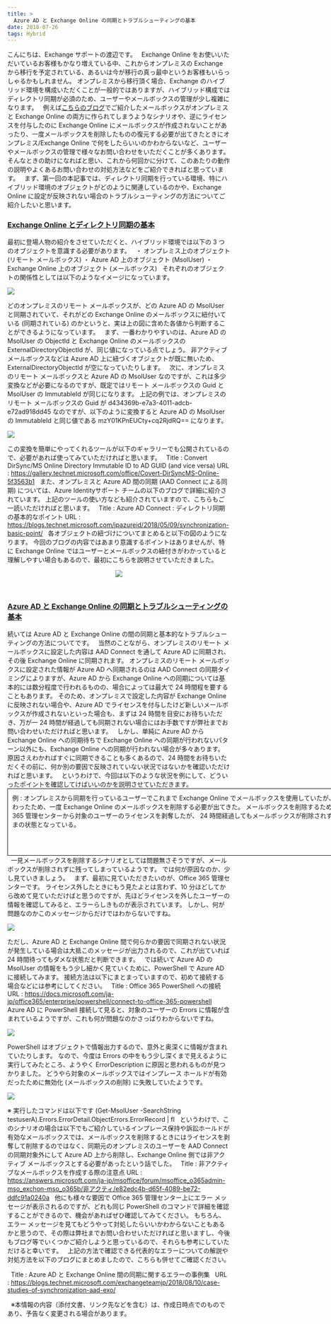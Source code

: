 ```yaml
---
title: >
  Azure AD と Exchange Online の同期とトラブルシューティングの基本
date: 2018-07-26
tags: Hybrid
---
```

こんにちは、Exchange サポートの渡辺です。
&nbsp;
Exchange Online をお使いいただいているお客様もかなり増えている中、これからオンプレミスの Exchange から移行を予定されている、あるいは今が移行の真っ最中というお客様もいらっしゃるかもしれません。
オンプレミスから移行頂く場合、Exchange のハイブリッド環境を構成いただくことが一般的ではありますが、ハイブリッド構成ではディレクトリ同期が必須のため、ユーザーやメールボックスの管理が少し複雑になります。
&nbsp;
例えば[こちらのブログ](/blog/ハイブリッド環境でオンプレミスと%20Exchange%20Online%20の両方にメールボックスが作成される事象について)でご紹介したメールボックスがオンプレミスと Exchange Online の両方に作られてしまうようなシナリオや、逆にライセンスを付与したのに Exchange Online にメールボックスが作成されないことがあったり、一度メールボックスを削除したものの復元する必要が出てきたときにオンプレミス/Exchange Online で何をしたらいいのかわからないなど、ユーザーやメールボックスの管理で様々なお問い合わせをいただくことが多くあります。
そんなときの助けになればと思い、これから何回かに分けて、このあたりの動作の説明やよくあるお問い合わせの対処方法などをご紹介できればと思っています。
&nbsp;
まず、第一回の本記事では、ディレクトリ同期を行っている環境、特にハイブリッド環境のオブジェクトがどのように関連しているのかや、Exchange Online に設定が反映されない場合のトラブルシューティングの方法についてご紹介したいと思います。
&nbsp;
<u><strong><h3>Exchange Online とディレクトリ同期の基本</h3></strong></u>
最初に登場人物の紹介をさせていただくと、ハイブリッド環境では以下の 3 つのオブジェクトを意識する必要があります。
&nbsp;
・ オンプレミス上のオブジェクト (リモート メールボックス)
・ Azure AD 上のオブジェクト (MsolUser)
・ Exchange Online 上のオブジェクト (メールボックス)
&nbsp;
それぞれのオブジェクトの関係性としては以下のようなイメージになっています。

<a href="media/2018/07/072601.jpg">

![](072601.jpg)
</a>

どのオンプレミスのリモート メールボックスが、どの Azure AD の MsolUser と同期されていて、それがどの Exchange Online のメールボックスに紐付いている (同期されている) のかというと、実は上の図に含めた各値から判断することができるようになっています。
&nbsp;
まず、一番わかりやすいのは、Azure AD の MsolUser の ObjectId と Exchange Online のメールボックスの ExternalDirectoryObjectId が、同じ値になっている点でしょう。
非アクティブ メールボックスなどは Azure AD 上に紐づくオブジェクトが既に無いため、ExternalDirectoryObjectId が空になっていたりします。
&nbsp;
次に、オンプレミスのリモート メールボックスと Azure AD の MsolUser なのですが、これは多少変換などが必要になるのですが、既定ではリモート メールボックスの Guid と MsolUser の ImmutableId が同じになります。
上記の例では、オンプレミスのリモート メールボックスの Guid が d434369b-e7a3-4011-adcb-e72ad918dd45 なのですが、以下のように変換すると Azure AD の MsolUser の ImmutableId と同じ値である mzY01KPnEUCty+cq2RjdRQ== になります。

<a href="media/2018/07/072602.jpg">

![](072602.jpg)
</a>

この変換を簡単にやってくれるツールが以下のギャラリーでも公開されているので、必要があれば使ってみていただければと思います。
&nbsp;
Title : Convert DirSync/MS Online Directory Immutable ID to AD GUID (and vice versa)
URL : <a href="https://gallery.technet.microsoft.com/office/Covert-DirSyncMS-Online-5f3563b1">https://gallery.technet.microsoft.com/office/Covert-DirSyncMS-Online-5f3563b1</a>
&nbsp;
また、オンプレミスと Azure AD 間の同期 (AAD Connect による同期) については、Azure Identityサポート チームの以下のブログで詳細に紹介されています。
上記のツールの使い方なども紹介されていますので、こちらもご一読いただければと思います。
&nbsp;
Title : Azure AD Connect : ディレクトリ同期の基本的なポイント
URL : <a href="https://blogs.technet.microsoft.com/jpazureid/2018/05/09/synchronization-basic-point/">https://blogs.technet.microsoft.com/jpazureid/2018/05/09/synchronization-basic-point/</a>
&nbsp;
各オブジェクトの紐づけについてまとめると以下の図のようになります。
今回のブログの内容ではあまり意識するポイントはありませんが、特に Exchange Online ではユーザーとメールボックスの紐付きがわかっていると理解しやすい場合もあるので、最初にこちらを説明させていただきました。
&nbsp;
<div align="center"><a href="media/2018/07/072603.jpg">

![](072603.jpg)
</a></div>
&nbsp;
<u>
<h3><strong>Azure AD と Exchange Online の同期とトラブルシューティングの基本</strong></h3></u>
続いては Azure AD と Exchange Online の間の同期と基本的なトラブルシューティングの方法についてです。
&nbsp;
当然のことながら、オンプレミスのリモート メールボックスに設定した内容は AAD Connect を通して Azure AD に同期され、その後 Exchange Online に同期されます。
オンプレミスのリモート メールボックスに設定された情報が Azure AD へ同期されるのは AAD Connect の同期タイミングによりますが、Azure AD から Exchange Online への同期については基本的には数分程度で行われるものの、場合によっては最大で 24 時間程を要することもあります。
そのため、オンプレミスで設定した内容が Exchange Online に反映されない場合や、Azure AD でライセンスを付与したけど新しいメールボックスが作成されないといった場合も、まずは 24 時間を目安にお待ちいただき、万が一 24 時間が経過しても同期されない場合にはお手数ですが弊社までお問い合わせいただければと思います。
&nbsp;
しかし、単純に Azure AD から Exchange Online への同期待ちで Exchange Online への同期が行われないパターン以外にも、Exchange Online への同期が行われない場合が多々あります。
原因さえわかればすぐに同期できることも多くあるので、24 時間をお待ちいただくその前に、何か別の要因で反映されていない状況ではないかを確認いただければと思います。
&nbsp;
というわけで、今回は以下のような状況を例にして、どういったポイントを確認してけばいいのかを説明させていただきます。
&nbsp;
<div style="width: 800px;height: 130px;text-align: left;padding: 10px;border: 1px solid #000000">例 :
オンプレミスから同期を行っているユーザーでこれまで Exchange Online でメールボックスを使用していたが、
業務が変わったため、一度 Exchange Online のメールボックスを削除する必要が出てきた。
メールボックスを削除するために Office 365 管理センターから対象のユーザーのライセンスを剥奪したが、
24 時間経過してもメールボックスが削除されずに残ったままの状態となっている。</div>
&nbsp;
一見メールボックスを削除するシナリオとしては問題無さそうですが、メールボックスが削除されずに残ってしまっているようです。
では何が原因なのか、少し見ていきましょう。
&nbsp;
まず、最初に見ていただきたいのが、Office 365 管理センターです。
ライセンス外したときにもう見たよとは言わず、10 分ほどしてから改めて見ていただけばと思うのですが、先ほどライセンスを外したユーザーの情報を確認してみると、エラーらしきものが表示されています。
しかし、何が問題なのかこのメッセージからだけではわからないですね。

<a href="media/2018/07/072604.jpg">

![](072604.jpg)
</a>

ただし、Azure AD と Exchange Online 間で何らかの要因で同期されない状況が発生している場合は大抵このメッセージが出力されるので、これが出ていれば 24 時間待ってもダメな状態だと判断できます。
&nbsp;
では続いて Azure AD の MsolUser の情報をもう少し細かく見ていくために、PowerShell で Azure AD に接続してみます。
接続方法は以下にまとまっていますので、初めて接続する場合などには参考にしてください。
&nbsp;
Title : Office 365 PowerShell への接続
URL : <a href="https://docs.microsoft.com/ja-jp/office365/enterprise/powershell/connect-to-office-365-powershell">https://docs.microsoft.com/ja-jp/office365/enterprise/powershell/connect-to-office-365-powershell</a>
&nbsp;
Azure AD に PowerShell 接続して見ると、対象のユーザーの Errors に情報が含まれているようですが、これも何が問題なのかさっぱりわからないですね。

<a href="media/2018/07/072605.jpg">

![](072605.jpg)
</a>

PowerShell はオブジェクトで情報出力するので、意外と奥深くに情報が含まれていたりします。
なので、今度は Errors の中をもう少し深くまで見えるように実行してみたところ、ようやく ErrorDescription に原因と思われるものが見つかりました。
どうやら対象のメールボックスではインプレース ホールドが有効だったために無効化 (メールボックスの削除) に失敗していたようです。

<a href="media/2018/07/072606.jpg">

![](072606.jpg)
</a>

※ 実行したコマンドは以下です
(Get-MsolUser -SearchString testuserA).Errors.ErrorDetail.ObjectErrors.ErrorRecord | fl
&nbsp;
というわけで、このシナリオの場合は以下でもご紹介しているインプレース保持や訴訟ホールドが有効なメールボックスでは、メールボックスを削除するときにはライセンスを剥奪して削除するのではなく、同期元のオンプレミスのユーザーを AAD Connect の同期対象外にして Azure AD 上から削除し、Exchange Online 側では非アクティブ メールボックスとする必要があったという話でした。
&nbsp;
Title : 非アクティブなメールボックスを作成する際の注意点
URL : <a href="https://answers.microsoft.com/ja-jp/msoffice/forum/msoffice_o365admin-mso_exchon-mso_o365b/非アクティ/e82edc4b-d65f-4089-be72-ddfc91a0240a">https://answers.microsoft.com/ja-jp/msoffice/forum/msoffice_o365admin-mso_exchon-mso_o365b/非アクティ/e82edc4b-d65f-4089-be72-ddfc91a0240a</a>
&nbsp;
他にも様々な要因で Office 365 管理センター上にエラー メッセージが表示されるのですが、どれも同じ PowerShell のコマンドで詳細を確認することができるので、機会があればぜひ確認してみてください。
もちろん、エラー メッセージを見てもどうやって対処したらいいかわからないこともあるかと思うので、その際は弊社までお問い合わせいただければと思いますし、今後もブログ等でいくつかご紹介しようと思っているので、それらも参考にしていただけると幸いです。
&nbsp;
上記の方法で確認できる代表的なエラーについての解説や対処方法を以下のブログにまとめましたので、こちらも併せてご確認ください。

&nbsp;&nbsp;Title : Azure AD と Exchange Online 間の同期に関するエラーの事例集
&nbsp;&nbsp;URL : <a href="https://blogs.technet.microsoft.com/exchangeteamjp/2018/08/10/case-studies-of-synchronization-aad-exo/">https://blogs.technet.microsoft.com/exchangeteamjp/2018/08/10/case-studies-of-synchronization-aad-exo/</a> 

&nbsp;
※本情報の内容（添付文書、リンク先などを含む）は、作成日時点でのものであり、予告なく変更される場合があります。
